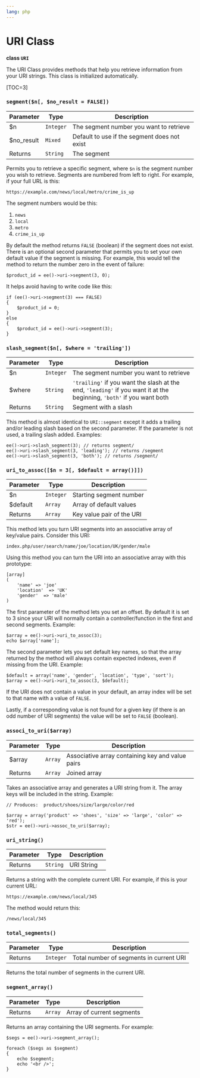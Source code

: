 ```yaml
---
lang: php
---
```


<!--
    This source file is part of the open source project
    ExpressionEngine User Guide (https://github.com/ExpressionEngine/ExpressionEngine-User-Guide)

    @link      https://expressionengine.com/
    @copyright Copyright (c) 2003-2020, Packet Tide, LLC (https://packettide.com)
    @license   https://expressionengine.com/license Licensed under Apache License, Version 2.0
-->

# URI Class

**class `URI`**

The URI Class provides methods that help you retrieve information from your URI strings. This class is initialized automatically.

[TOC=3]

### `segment($n[, $no_result = FALSE])`

| Parameter   | Type      | Description                                  |
| ----------- | --------- | -------------------------------------------- |
| \$n         | `Integer` | The segment number you want to retrieve      |
| \$no_result | `Mixed`   | Default to use if the segment does not exist |
| Returns     | `String`  | The segment                                  |

Permits you to retrieve a specific segment, where `$n` is the segment number you wish to retrieve. Segments are numbered from left to right. For example, if your full URL is this:

    https://example.com/news/local/metro/crime_is_up

The segment numbers would be this:

1.  `news`
2.  `local`
3.  `metro`
4.  `crime_is_up`

By default the method returns `FALSE` (boolean) if the segment does not exist. There is an optional second parameter that permits you to set your own default value if the segment is missing. For example, this would tell the method to return the number zero in the event of failure:

    $product_id = ee()->uri->segment(3, 0);

It helps avoid having to write code like this:

    if (ee()->uri->segment(3) === FALSE)
    {
        $product_id = 0;
    }
    else
    {
        $product_id = ee()->uri->segment(3);
    }

### `slash_segment($n[, $where = 'trailing'])`

| Parameter | Type      | Description                                                                                                           |
| --------- | --------- | --------------------------------------------------------------------------------------------------------------------- |
| \$n       | `Integer` | The segment number you want to retrieve                                                                               |
| \$where   | `String`  | `'trailing'` if you want the slash at the end, `'leading'` if you want it at the beginning, `'both'` if you want both |
| Returns   | `String`  | Segment with a slash                                                                                                  |

This method is almost identical to `URI::segment` except it adds a trailing and/or leading slash based on the second parameter. If the parameter is not used, a trailing slash added. Examples:

    ee()->uri->slash_segment(3); // returns segment/
    ee()->uri->slash_segment(3, 'leading'); // returns /segment
    ee()->uri->slash_segment(3, 'both'); // returns /segment/

### `uri_to_assoc([$n = 3[, $default = array()]])`

| Parameter | Type      | Description               |
| --------- | --------- | ------------------------- |
| \$n       | `Integer` | Starting segment number   |
| \$default | `Array`   | Array of default values   |
| Returns   | `Array`   | Key value pair of the URI |

This method lets you turn URI segments into an associative array of key/value pairs. Consider this URI:

    index.php/user/search/name/joe/location/UK/gender/male

Using this method you can turn the URI into an associative array with this prototype:

    [array]
    (
        'name' => 'joe'
        'location'  => 'UK'
        'gender'  => 'male'
    )

The first parameter of the method lets you set an offset. By default it is set to 3 since your URI will normally contain a controller/function in the first and second segments. Example:

    $array = ee()->uri->uri_to_assoc(3);
    echo $array['name'];

The second parameter lets you set default key names, so that the array returned by the method will always contain expected indexes, even if missing from the URI. Example:

    $default = array('name', 'gender', 'location', 'type', 'sort');
    $array = ee()->uri->uri_to_assoc(3, $default);

If the URI does not contain a value in your default, an array index will be set to that name with a value of `FALSE`.

Lastly, if a corresponding value is not found for a given key (if there is an odd number of URI segments) the value will be set to `FALSE` (boolean).

### `associ_to_uri($array)`

| Parameter | Type    | Description                                      |
| --------- | ------- | ------------------------------------------------ |
| \$array   | `Array` | Associative array containing key and value pairs |
| Returns   | `Array` | Joined array                                     |

Takes an associative array and generates a URI string from it. The array keys will be included in the string. Example:

    // Produces:  product/shoes/size/large/color/red

    $array = array('product' => 'shoes', 'size' => 'large', 'color' => 'red');
    $str = ee()->uri->assoc_to_uri($array);

### `uri_string()`

| Parameter | Type     | Description |
| --------- | -------- | ----------- |
| Returns   | `String` | URI String  |

Returns a string with the complete current URI. For example, if this is your current URL:

    https://example.com/news/local/345

The method would return this:

    /news/local/345

### `total_segments()`

| Parameter | Type      | Description                             |
| --------- | --------- | --------------------------------------- |
| Returns   | `Integer` | Total number of segments in current URI |

Returns the total number of segments in the current URI.

### `segment_array()`

| Parameter | Type    | Description               |
| --------- | ------- | ------------------------- |
| Returns   | `Array` | Array of current segments |

Returns an array containing the URI segments. For example:

    $segs = ee()->uri->segment_array();

    foreach ($segs as $segment)
    {
        echo $segment;
        echo '<br />';
    }
